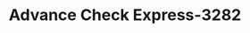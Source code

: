 ---
f_zip-code: 39773
f_state-code: MS
title: Advance Check Express-3282
f_phone: 662-494-0880
f_city-only: West Point
f_address: 312 Highway 45 N # A West Point
f_location-unique-id: '3282'
slug: advance-check-express-3282
updated-on: '2024-05-30T13:46:58.046Z'
created-on: '2024-05-30T13:36:59.803Z'
published-on: '2024-05-30T13:54:32.469Z'
f_city-state: cms/city/west-point-ms.md
f_company: cms/company/advance-check-express.md
f_state: cms/state/mississippi.md
layout: '[payday-loan].html'
tags: payday-loan
---